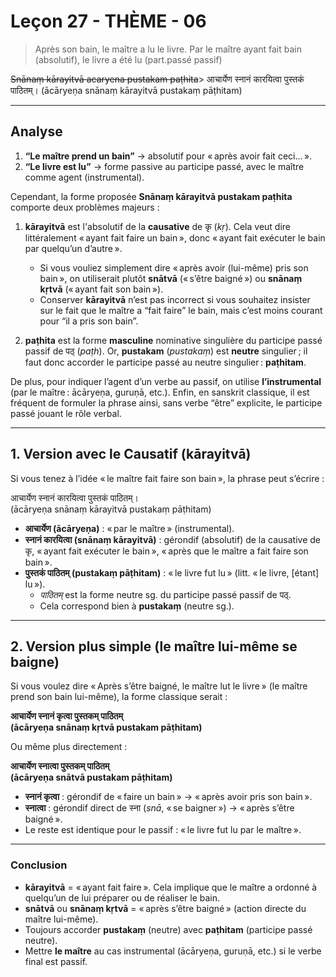 # Leçon 27 - THÈME - 06
 
> Après son bain, le maître a lu le livre.
Par le maître ayant fait bain (absolutif), le livre a été lu (part.passé passif)

<del>Snānaṃ kārayitvā acaryena pustakam paṭhita</del>>
 आचार्येण स्नानं कारयित्वा पुस्तकं पाठितम्। 
(ācāryeṇa snānaṃ kārayitvā pustakaṃ pāṭhitam)

----

## Analyse
 
1. **“Le maître prend un bain”** → absolutif pour « après avoir fait ceci… ».  
2. **“Le livre est lu”** → forme passive au participe passé, avec le maître comme agent (instrumental).

Cependant, la forme proposée **Snānaṃ kārayitvā pustakam paṭhita** comporte deux problèmes majeurs :

1. **kārayitvā** est l'absolutif de la **causative** de कृ (*kṛ*). Cela veut dire littéralement « ayant fait faire un bain », donc « ayant fait exécuter le bain par quelqu’un d’autre ».  
   - Si vous vouliez simplement dire « après avoir (lui-même) pris son bain », on utiliserait plutôt **snātvā** (« s’être baigné ») ou **snānaṃ kṛtvā** (« ayant fait son bain »).  
   - Conserver **kārayitvā** n’est pas incorrect si vous souhaitez insister sur le fait que le maître a “fait faire” le bain, mais c’est moins courant pour “il a pris son bain”.

2. **paṭhita** est la forme **masculine** nominative singulière du participe passé passif de पठ् (*paṭh*). Or, **pustakam** (*pustakaṃ*) est **neutre** singulier ; il faut donc accorder le participe passé au neutre singulier : **paṭhitam**.

De plus, pour indiquer l’agent d’un verbe au passif, on utilise **l’instrumental** (par le maître : ācāryeṇa, guruṇā, etc.). Enfin, en sanskrit classique, il est fréquent de formuler la phrase ainsi, sans verbe “être” explicite, le participe passé jouant le rôle verbal.

---

## 1\. Version avec le **Causatif** (kārayitvā)

Si vous tenez à l’idée « le maître fait faire son bain », la phrase peut s’écrire :

आचार्येण स्नानं कारयित्वा पुस्तकं पाठितम्।  
(ācāryeṇa snānaṃ kārayitvā pustakaṃ pāṭhitam)
 

- **आचार्येण (ācāryeṇa)** : « par le maître » (instrumental).  
- **स्नानं कारयित्वा (snānaṃ kārayitvā)** : gérondif (absolutif) de la causative de कृ, « ayant fait exécuter le bain », « après que le maître a fait faire son bain ».  
- **पुस्तकं पाठितम् (pustakaṃ pāṭhitam)** : « le livre fut lu » (litt. « le livre, [étant] lu »).  
  - *पाठितम्* est la forme neutre sg. du participe passé passif de पठ्.  
  - Cela correspond bien à **pustakaṃ** (neutre sg.).
 

---

## 2\. Version plus simple (le maître **lui-même** se baigne)

Si vous voulez dire « Après s’être baigné, le maître lut le livre » (le maître prend son bain lui-même), la forme classique serait :

**आचार्येण स्नानं कृत्वा पुस्तकम् पाठितम्  
(ācāryeṇa snānaṃ kṛtvā pustakam pāṭhitam)**
 
Ou même plus directement :

**आचार्येण स्नात्वा पुस्तकम् पाठितम्   
(ācāryeṇa snātvā pustakam pāṭhitam)** 

- **स्नानं कृत्वा** : gérondif de « faire un bain » → « après avoir pris son bain ».  
- **स्नात्वा** : gérondif direct de स्ना (*snā*, « se baigner ») → « après s’être baigné ».  
- Le reste est identique pour le passif : « le livre fut lu par le maître ».
 

---

### Conclusion

- **kārayitvā** = « ayant fait faire ». Cela implique que le maître a ordonné à quelqu’un de lui préparer ou de réaliser le bain.  
- **snātvā** ou **snānaṃ kṛtvā** = « après s’être baigné » (action directe du maître lui-même).  
- Toujours accorder **pustakaṃ** (neutre) avec **paṭhitam** (participe passé neutre).  
- Mettre **le maître** au cas instrumental (ācāryeṇa, guruṇā, etc.) si le verbe final est passif.